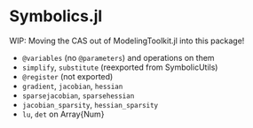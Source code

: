 # Symbolics.jl

WIP: Moving the CAS out of ModelingToolkit.jl into this package!

- `@variables` (no `@parameters`) and operations on them
- `simplify`, `substitute` (reexported from SymbolicUtils)
- `@register` (not exported)
- `gradient`, `jacobian`, `hessian`
- `sparsejacobian`, `sparsehessian`
- `jacobian_sparsity`, `hessian_sparsity`
- `lu`, `det` on Array{Num}
